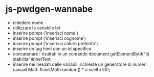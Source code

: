 # js-pwdgen-wannabe
- chiedere nome
- utilizzare la variabile let
- inserire pompt ('inserisci nome')
- inserire pompt ('inserisci cognome')
- inserire pompt ('inserisci colore preferito')
- inserire un tag html con un id specifico
- concatenare i  risultati in un comando document.getElementById("id stabilita")innerText
- inserire nei riesilati delle variabili richieste un generatore di numeri casuali Math.floor(Math.random() * a scelta 50);
